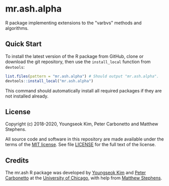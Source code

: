 # mr.ash.alpha

R package implementing extensions to the "varbvs" methods and
algorithms.

## Quick Start

To install the latest version of the R package from GitHub, clone or
download the git repository, then use the `install_local` function from
`devtools`:

```r
list.files(pattern = "mr.ash.alpha") # Should output "mr.ash.alpha".
devtools::install_local("mr.ash.alpha")
```

This command should automatically install all required packages if
they are not installed already.

## License

Copyright (c) 2018-2020, Youngseok Kim, Peter Carbonetto and Matthew
Stephens.

All source code and software in this repository are made available
under the terms of the [MIT license][mit-license]. See
file [LICENSE](LICENSE) for the full text of the license.

## Credits

The mr.ash R package was developed by [Youngseok Kim][youngseok] and
[Peter Carbonetto][peter] at the [University of Chicago][uchicago],
with help from [Matthew Stephens][matthew].

[mit-license]: https://opensource.org/licenses/mit-license.html
[devtools]: https://github.com/r-lib/devtools
[uchicago]: https://www.uchicago.edu
[youngseok]: https://github.com/youngseok-kim
[peter]: https://pcarbo.github.io
[matthew]: http://stephenslab.uchicago.edu
